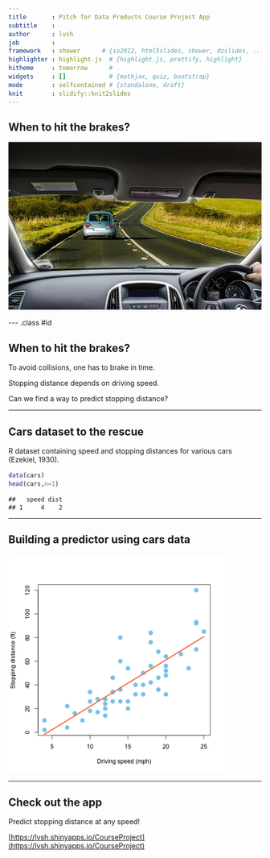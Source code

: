 ```yaml
---
title       : Pitch for Data Products Course Project App
subtitle    : 
author      : lvsh
job         : 
framework   : shower      # {io2012, html5slides, shower, dzslides, ...}
highlighter : highlight.js  # {highlight.js, prettify, highlight}
hitheme     : tomorrow      # 
widgets     : []            # {mathjax, quiz, bootstrap}
mode        : selfcontained # {standalone, draft}
knit        : slidify::knit2slides
---
```


## When to hit the brakes?

![Driving in traffic](assets/img/car-316709_640.jpg)

 

--- .class #id 

## When to hit the brakes?

To avoid collisions, one has to brake in time.

Stopping distance depends on driving speed. 

Can we find a way to predict stopping distance?

---

## Cars dataset to the rescue

R dataset containing speed and stopping distances for various cars (Ezekiel, 1930).


```r
data(cars)
head(cars,n=1)
```

```
##   speed dist
## 1     4    2
```

---

## Building a predictor using cars data

![plot of chunk plotdata](assets/fig/plotdata-1.png) 



---

## Check out the app

Predict stopping distance at any speed!

[https://lvsh.shinyapps.io/CourseProject](https://lvsh.shinyapps.io/CourseProject)


